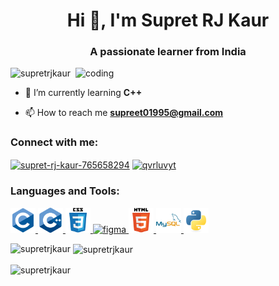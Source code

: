 <h1 align="center">Hi 👋, I'm Supret RJ Kaur</h1>
<h3 align="center">A passionate learner from India</h3>

<img align="right" alt="coding" width="400" src= "![image](https://github.com/SupretRJKaur/SupretRJKaur/assets/148531788/cc346dff-729e-46c2-80d1-1d0cca9ac355)
">

<p align="left"> <img src="https://komarev.com/ghpvc/?username=supretrjkaur&label=Profile%20views&color=0e75b6&style=flat" alt="supretrjkaur" /> </p>

- 🌱 I’m currently learning **C++**

- 📫 How to reach me **supreet01995@gmail.com**

<h3 align="left">Connect with me:</h3>
<p align="left">
<a href="https://linkedin.com/in/supret-rj-kaur-765658294" target="blank"><img align="center" src="https://raw.githubusercontent.com/rahuldkjain/github-profile-readme-generator/master/src/images/icons/Social/linked-in-alt.svg" alt="supret-rj-kaur-765658294" height="30" width="40" /></a>
<a href="https://instagram.com/qvrluvyt" target="blank"><img align="center" src="https://raw.githubusercontent.com/rahuldkjain/github-profile-readme-generator/master/src/images/icons/Social/instagram.svg" alt="qvrluvyt" height="30" width="40" /></a>
</p>

<h3 align="left">Languages and Tools:</h3>
<p align="left"> <a href="https://www.cprogramming.com/" target="_blank" rel="noreferrer"> <img src="https://raw.githubusercontent.com/devicons/devicon/master/icons/c/c-original.svg" alt="c" width="40" height="40"/> </a> <a href="https://www.w3schools.com/cpp/" target="_blank" rel="noreferrer"> <img src="https://raw.githubusercontent.com/devicons/devicon/master/icons/cplusplus/cplusplus-original.svg" alt="cplusplus" width="40" height="40"/> </a> <a href="https://www.w3schools.com/css/" target="_blank" rel="noreferrer"> <img src="https://raw.githubusercontent.com/devicons/devicon/master/icons/css3/css3-original-wordmark.svg" alt="css3" width="40" height="40"/> </a> <a href="https://www.figma.com/" target="_blank" rel="noreferrer"> <img src="https://www.vectorlogo.zone/logos/figma/figma-icon.svg" alt="figma" width="40" height="40"/> </a> <a href="https://www.w3.org/html/" target="_blank" rel="noreferrer"> <img src="https://raw.githubusercontent.com/devicons/devicon/master/icons/html5/html5-original-wordmark.svg" alt="html5" width="40" height="40"/> </a> <a href="https://www.mysql.com/" target="_blank" rel="noreferrer"> <img src="https://raw.githubusercontent.com/devicons/devicon/master/icons/mysql/mysql-original-wordmark.svg" alt="mysql" width="40" height="40"/> </a> <a href="https://www.python.org" target="_blank" rel="noreferrer"> <img src="https://raw.githubusercontent.com/devicons/devicon/master/icons/python/python-original.svg" alt="python" width="40" height="40"/> </a> </p>

<p><img align="left" src="https://github-readme-stats.vercel.app/api/top-langs?username=supretrjkaur&show_icons=true&locale=en&layout=compact" alt="supretrjkaur" /></p>

<p>&nbsp;<img align="center" src="https://github-readme-stats.vercel.app/api?username=supretrjkaur&show_icons=true&locale=en" alt="supretrjkaur" /></p>

<p><img align="center" src="https://github-readme-streak-stats.herokuapp.com/?user=supretrjkaur&" alt="supretrjkaur" /></p>
